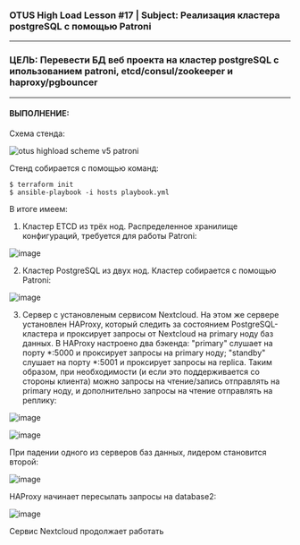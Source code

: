 ### OTUS High Load Lesson #17 | Subject: Реализация кластера postgreSQL с помощью Patroni
--------------------
### ЦEЛЬ: Перевести БД веб проекта на кластер postgreSQL с ипользованием patroni, etcd/consul/zookeeper и haproxy/pgbouncer
--------------------
#### ВЫПОЛНЕНИЕ:
Схема стенда:

![otus highload scheme v5 patroni](https://github.com/user-attachments/assets/c9d2c5cf-5e02-4290-b2a5-425ee125c8b1)

Стенд собирается с помощью команд:
```
$ terraform init
$ ansible-playbook -i hosts playbook.yml
```
В итоге имеем:
1. Кластер ETCD из трёх нод. Распределенное хранилище конфигураций, требуется для работы Patroni:
   
![image](https://github.com/user-attachments/assets/543efcf8-9c98-4121-b8f7-e5a3336143f6)

2. Кластер PostgreSQL из двух нод. Кластер собирается с помощью Patroni:

![image](https://github.com/user-attachments/assets/e3bcc4fe-1f48-4951-92ac-b27fb3562bae)

3. Сервер с установленым сервисом Nextcloud. На этом же сервере установлен HAProxy, который следить за состоянием PostgreSQL-кластера и проксирует запросы от Nextcloud на primary ноду баз данных. В HAProxy настроено два бэкенда: "primary" слушает на порту *:5000 и проксирует запросы на primary ноду; "standby" слушает на порту *:5001 и проксирует запросы на replica. Таким образом, при необходимости (и если это поддерживается со стороны клиента) можно запросы на чтение/запись отправлять на primary ноду, и дополнительно запросы на чтение отправлять на реплику:

![image](https://github.com/user-attachments/assets/7897223a-326d-49cd-aff8-de3e5387cbef)

![image](https://github.com/user-attachments/assets/7a18cba8-b3da-488f-9373-67a36c5690b3)

При падении одного из серверов баз данных, лидером становится второй:

![image](https://github.com/user-attachments/assets/c1e28646-6b9d-4adf-9b57-b554736186a7)

HAProxy начинает пересылать запросы на database2:

![image](https://github.com/user-attachments/assets/6d5ef9d2-b052-4039-855e-fde7396eaa16)

Сервис Nextcloud продолжает работать
